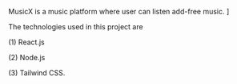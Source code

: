 MusicX is a music platform where user can listen add-free music.  ]

The technologies used in this project are

(1) React.js

(2) Node.js

(3) Tailwind CSS. 
